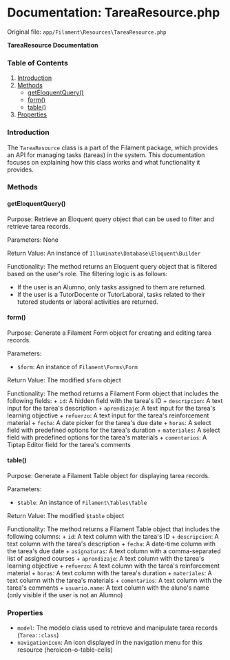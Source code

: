 # Documentation: TareaResource.php

Original file: `app/Filament\Resources\TareaResource.php`

**TareaResource Documentation**

### Table of Contents

1. [Introduction](#introduction)
2. [Methods](#methods)
	* [getEloquentQuery()](#geteloquentquery)
	* [form()](#form)
	* [table()](#table)
3. [Properties](#properties)

### Introduction

The `TareaResource` class is a part of the Filament package, which provides an API for managing tasks (tareas) in the system. This documentation focuses on explaining how this class works and what functionality it provides.

### Methods

#### getEloquentQuery()

Purpose: Retrieve an Eloquent query object that can be used to filter and retrieve tarea records.

Parameters: None

Return Value: An instance of `Illuminate\Database\Eloquent\Builder`

Functionality: The method returns an Eloquent query object that is filtered based on the user's role. The filtering logic is as follows:

* If the user is an Alumno, only tasks assigned to them are returned.
* If the user is a TutorDocente or TutorLaboral, tasks related to their tutored students or laboral activities are returned.

#### form()

Purpose: Generate a Filament Form object for creating and editing tarea records.

Parameters:

* `$form`: An instance of `Filament\Forms\Form`

Return Value: The modified `$form` object

Functionality: The method returns a Filament Form object that includes the following fields:
	+ `id`: A hidden field with the tarea's ID
	+ `descripcion`: A text input for the tarea's description
	+ `aprendizaje`: A text input for the tarea's learning objective
	+ `refuerzo`: A text input for the tarea's reinforcement material
	+ `fecha`: A date picker for the tarea's due date
	+ `horas`: A select field with predefined options for the tarea's duration
	+ `materiales`: A select field with predefined options for the tarea's materials
	+ `comentarios`: A Tiptap Editor field for the tarea's comments

#### table()

Purpose: Generate a Filament Table object for displaying tarea records.

Parameters:

* `$table`: An instance of `Filament\Tables\Table`

Return Value: The modified `$table` object

Functionality: The method returns a Filament Table object that includes the following columns:
	+ `id`: A text column with the tarea's ID
	+ `descripcion`: A text column with the tarea's description
	+ `fecha`: A date-time column with the tarea's due date
	+ `asignaturas`: A text column with a comma-separated list of assigned courses
	+ `aprendizaje`: A text column with the tarea's learning objective
	+ `refuerzo`: A text column with the tarea's reinforcement material
	+ `horas`: A text column with the tarea's duration
	+ `materiales`: A text column with the tarea's materials
	+ `comentarios`: A text column with the tarea's comments
	+ `usuario.name`: A text column with the aluno's name (only visible if the user is not an Alumno)

### Properties

* `model`: The modelo class used to retrieve and manipulate tarea records (`Tarea::class`)
* `navigationIcon`: An icon displayed in the navigation menu for this resource (heroicon-o-table-cells)